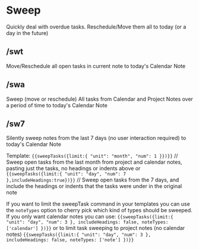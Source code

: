 # Sweep

Quickly deal with overdue tasks. Reschedule/Move them all to today (or a day in the future)

## /swt
Move/Reschedule all open tasks in current note to today's Calendar Note
## /swa
Sweep (move or reschedule) All tasks from Calendar and Project Notes over a period of time to today's Calendar Note
## /sw7
Silently sweep notes from the last 7 days (no user interaction required) to today's Calendar Note

Template:
`{{sweepTasks({limit:{ "unit": "month", "num": 1 }})}}` // Sweep open tasks from the last month from project and calendar notes, pasting just the tasks, no headings or indents above
or
`{{sweepTasks({limit:{ "unit": "day", "num": 7 },includeHeadings:true})}}`  // Sweep open tasks from the 7 days, and include the headings or indents that the tasks were under in the original note

If you want to limit the sweepTask command in your templates you can use the `noteTypes` option to cherry pick which
kind of types should be sweeped. If you only want calendar notes you can use:
`{{sweepTasks({limit:{ "unit": "day", "num": 3 }, includeHeadings: false, noteTypes: ['calendar'] })}}`
or to limit task sweeping to project notes (no calendar notes)
`{{sweepTasks({limit:{ "unit": "day", "num": 3 }, includeHeadings: false, noteTypes: ['note'] })}}`
